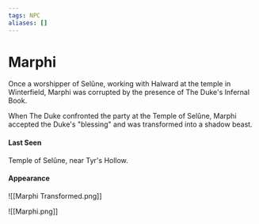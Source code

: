 ```yaml
---
tags: NPC
aliases: []
---
```

# Marphi
Once a worshipper of Selûne, working with Halward at the temple in Winterfield, Marphi was corrupted by the presence of The Duke's Infernal Book.

When The Duke confronted the party at the Temple of Selûne, Marphi accepted the Duke's "blessing" and was transformed into a shadow beast.

#### Last Seen
Temple of Selûne, near Tyr's Hollow.

#### Appearance
![[Marphi Transformed.png]]

![[Marphi.png]]
